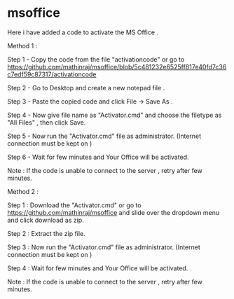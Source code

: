 # msoffice

Here i have added a code to activate the MS Office .

Method 1 :

  Step 1 - Copy the code from the file "activationcode" 
            or go to https://github.com/mathinraj/msoffice/blob/5c481232e6525ff817e40fd7c36c7edf59c87317/activationcode
            
  Step 2 - Go to Desktop and create a new notepad file .
  
  Step 3 - Paste the copied code and click File -> Save As .
  
  Step 4 - Now give file name as "Activator.cmd" and choose the filetype as "All Files" , then click Save.
  
  Step 5 - Now run the "Activator.cmd" file as administrator. (Internet connection must be kept on )
  
  Step 6 - Wait for few minutes and Your Office will be activated.
  
  Note : If the code is unable to connect to the server , retry after few minutes.
  
Method 2 :

  Step 1 : Download the "Activator.cmd" or 
           go to https://github.com/mathinraj/msoffice and slide over the dropdown menu and click download as zip.
           
  Step 2 : Extract the zip file.
  
  Step 3 : Now run the "Activator.cmd" file as administrator. (Internet connection must be kept on )
  
  Step 4 : Wait for few minutes and Your Office will be activated.
  
  Note : If the code is unable to connect to the server , retry after few minutes.
